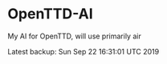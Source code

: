 # OpenTTD-AI
My AI for OpenTTD, will use primarily air

Latest backup: Sun Sep 22 16:31:01 UTC 2019
